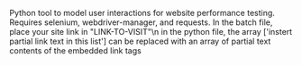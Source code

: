 Python tool to model user interactions for website performance testing.
Requires selenium, webdriver-manager, and requests.
In the batch file, place your site link in "LINK-TO-VISIT"\n
in the python file, the array ['instert partial link text in this list'] can be replaced with an array of partial text contents of the embedded link <a> tags
